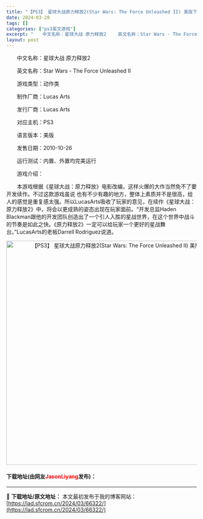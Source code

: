 ```yaml
---
title: "【PS3】 星球大战原力释放2(Star Wars: The Force Unleashed II) 美版下载"
date: 2024-03-28
tags: []
categories: ["ps3英文游戏"]
excerpt: "　　中文名称：星球大战 原力释放2 　　英文名称：Star Wars - The Force Unleashed II 　　游戏类型：动作类 　　制作厂商：Lucas Arts 　　发行厂商：Lucas Arts 　　对应主机：PS3 　　语言版本：美版 　　发售日期：2010-10-26 　　运行&hellip;"
layout: post
---
```


 <p>　　中文名称：星球大战 原力释放2</p> <p>　　英文名称：Star Wars - The Force Unleashed II</p> <p>　　游戏类型：动作类</p> <p>　　制作厂商：Lucas Arts</p> <p>　　发行厂商：Lucas Arts</p> <p>　　对应主机：PS3</p> <p>　　语言版本：美版</p> <p>　　发售日期：2010-10-26</p> <p>　　运行测试：内置、外置均完美运行</p> <p>　　游戏介绍：</p> <p>　　本游戏根据《星球大战：原力释放》电影改编，这样火爆的大作当然免不了要开发续作。不过这款游戏虽说 也有不少有趣的地方，整体上素质并不是很高，给人的感觉是重复感太强。所以LucasArts吸收了玩家的意见，在续作《星球大战：原力释放2》中，将会以更成熟的姿态出现在玩家面前。&ldquo;开发总监Haden Blackman跟他的开发团队创造出了一个引人入胜的星战世界，在这个世界中战斗的节奏是如此之快。《原力释放2》一定可以给玩家一个更好的星战舞台。&rdquo;LucasArts的老板Darrell Rodriguez说道。</p> <p align="center"><img align="" border="0" src="https://lad.sfcrom.cn/wp-content/uploads/2024/03/20240328_66051ca9887e5.jpg" width="593" alt="【PS3】 星球大战原力释放2(Star Wars: The Force Unleashed II) 美版下载" /></p> <p><h4>下载地址(由网友<font color="red">JasonLiyang</font>发布)：</h4></p> 

---
📖 **下载地址/原文地址：** 本文最初发布于我的博客网站：[https://lad.sfcrom.cn/2024/03/66322/](https://lad.sfcrom.cn/2024/03/66322/)
